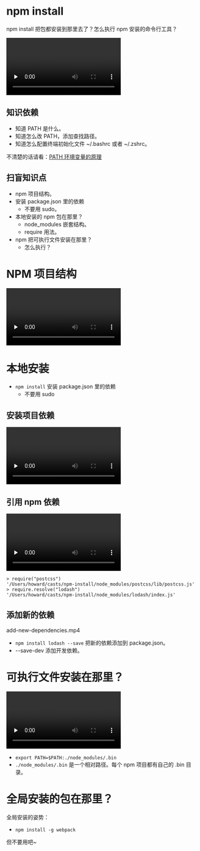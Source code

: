 # npm install

npm install 把包都安装到那里去了？怎么执行 npm 安装的命令行工具？

<video src="intro.mp4" controls="true" preload="none"></video>

## 知识依赖

+ 知道 PATH 是什么。
+ 知道怎么改 PATH，添加查找路径。
+ 知道怎么配置终端初始化文件 ~/.bashrc 或者 ~/.zshrc。

不清楚的话请看：[PATH 环境变量的原理](../cast-path-environmental-variable)

## 扫盲知识点

+ npm 项目结构。
+ 安装 package.json 里的依赖
  + 不要用 sudo。
+ 本地安装的 npm 包在那里？
  + node_modules 嵌套结构。
  + require 用法。
+ npm 把可执行文件安装在那里？
  + 怎么执行？


# NPM 项目结构

<video src="npm-project-structure.mp4" controls="true" preload="none"></video>

# 本地安装

+ `npm install` 安装 package.json 里的依赖
  + 不要用 sudo

## 安装项目依赖

<video src="npm-install-package.mp4" controls="true" preload="none"></video>



## 引用 npm 依赖

<video src="require-lodash.mp4" controls="true" preload="none"></video>

```
> require("postcss")
'/Users/howard/casts/npm-install/node_modules/postcss/lib/postcss.js'
> require.resolve("lodash")
'/Users/howard/casts/npm-install/node_modules/lodash/index.js'
```

## 添加新的依赖

add-new-dependencies.mp4

+ `npm install lodash --save` 把新的依赖添加到 package.json。
+ --save-dev 添加开发依赖。

# 可执行文件安装在那里？

<video src="node_modules-bin.mp4" controls="true" preload="none"></video>

+ `export PATH=$PATH:./node_modules/.bin`
+ `./node_modules/.bin` 是一个相对路径。每个 npm 项目都有自己的 .bin 目录。

# 全局安装的包在那里？

全局安装的姿势：

+ `npm install -g webpack`

但不要用吧~
